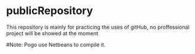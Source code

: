 # publicRepository





This repository is mainly for practicing the uses of gitHub, no proffessional project will be showed at the moment


#Note: Pogo use Netbeans to compile it.


